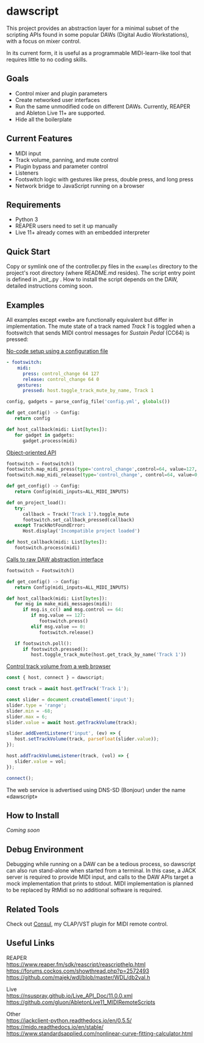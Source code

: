 dawscript
=========
This project provides an abstraction layer for a minimal subset of the scripting
APIs found in some popular DAWs (Digital Audio Workstations), with a focus on
mixer control.

In its current form, it is useful as a programmable MIDI-learn-like tool that
requires little to no coding skills.

Goals
-----
- Control mixer and plugin parameters
- Create networked user interfaces
- Run the same unmodified code on different DAWs. Currently, REAPER and Ableton
Live 11+ are supported.
- Hide all the boilerplate

Current Features
----------------
- MIDI input
- Track volume, panning, and mute control
- Plugin bypass and parameter control
- Listeners
- Footswitch logic with gestures like press, double press, and long press
- Network bridge to JavaScript running on a browser

Requirements
------------
- Python 3
- REAPER users need to set it up manually
- Live 11+ already comes with an embedded interpreter

Quick Start
-----------
Copy or symlink one of the controller.py files in the `examples` directory to
the project's root directory (where README.md resides). The script entry point
is defined in \__init__.py . How to install the script depends on the DAW,
detailed instructions coming soon.

Examples
--------
All examples except «web» are functionally equivalent but differ in
implementation. The mute state of a track named *Track 1* is toggled when a
footswitch that sends MIDI control messages for *Sustain Pedal* (CC64)
is pressed:

[No-code setup using a configuration file](https://github.com/lucianoiam/dawscript/blob/master/examples/config_file/config.yml)
```yaml
- footswitch:
    midi:
      press: control_change 64 127
      release: control_change 64 0
    gestures:
      pressed: host.toggle_track_mute_by_name, Track 1
```
```python
config, gadgets = parse_config_file('config.yml', globals())

def get_config() -> Config:
   return config

def host_callback(midi: List[bytes]):
   for gadget in gadgets:
      gadget.process(midi)
```

[Object-oriented API](https://github.com/lucianoiam/dawscript/blob/master/examples/objects/controller.py)
```python
footswitch = Footswitch()
footswitch.map_midi_press(type='control_change',control=64, value=127, omni=True)
footswitch.map_midi_release(type='control_change', control=64, value=0, omni=True)

def get_config() -> Config:
   return Config(midi_inputs=ALL_MIDI_INPUTS)

def on_project_load():
   try:
      callback = Track('Track 1').toggle_mute
      footswitch.set_callback_pressed(callback)
   except TrackNotFoundError:
      Host.display('Incompatible project loaded')

def host_callback(midi: List[bytes]):
   footswitch.process(midi)
```

[Calls to raw DAW abstraction interface](https://github.com/lucianoiam/dawscript/blob/master/examples/raw/controller.py)
```python
footswitch = Footswitch()

def get_config() -> Config:
   return Config(midi_inputs=ALL_MIDI_INPUTS)

def host_callback(midi: List[bytes]):
   for msg in make_midi_messages(midi):
      if msg.is_cc() and msg.control == 64:
         if msg.value == 127:
            footswitch.press()
         elif msg.value == 0:
            footswitch.release()

   if footswitch.poll():
      if footswitch.pressed():
         host.toggle_track_mute(host.get_track_by_name('Track 1'))
```

[Control track volume from a web browser](https://github.com/lucianoiam/dawscript/blob/master/examples/web/htdocs/example.js)
```javascript
const { host, connect } = dawscript;

const track = await host.getTrack('Track 1');

const slider = document.createElement('input');
slider.type = 'range';
slider.min = -68;
slider.max = 6;
slider.value = await host.getTrackVolume(track);

slider.addEventListener('input', (ev) => {
   host.setTrackVolume(track, parseFloat(slider.value));
});

host.addTrackVolumeListener(track, (vol) => {
   slider.value = vol;
});

connect();
```

The web service is advertised using DNS-SD (Bonjour) under the name «dawscript»

How to Install
--------------
*Coming soon*

Debug Environment
-----------------
Debugging while running on a DAW can be a tedious process, so dawscript can also
run stand-alone when started from a terminal. In this case, a JACK server is
required to provide MIDI input, and calls to the DAW APIs target a mock
implementation that prints to stdout. MIDI implementation is planned to be
replaced by RtMidi so no additional software is required.

Related Tools
-------------
Check out [Consul](https://github.com/lucianoiam/consul), my CLAP/VST plugin
for MIDI remote control.

Useful Links
------------
REAPER \
https://www.reaper.fm/sdk/reascript/reascripthelp.html \
https://forums.cockos.com/showthread.php?p=2572493 \
https://github.com/majek/wdl/blob/master/WDL/db2val.h

Live \
https://nsuspray.github.io/Live_API_Doc/11.0.0.xml \
https://github.com/gluon/AbletonLive11_MIDIRemoteScripts

Other \
https://jackclient-python.readthedocs.io/en/0.5.5/ \
https://mido.readthedocs.io/en/stable/ \
https://www.standardsapplied.com/nonlinear-curve-fitting-calculator.html

